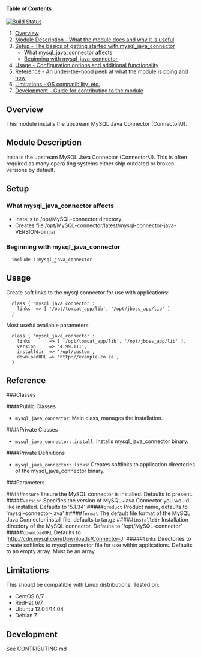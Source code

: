 #### Table of Contents
[![Build Status](https://travis-ci.org/puppet-community/puppet-mysql_java_connector.svg?branch=master)](https://travis-ci.org/puppet-community/puppet-mysql_java_connector)

1. [Overview](#overview)
2. [Module Description - What the module does and why it is useful](#module-description)
3. [Setup - The basics of getting started with mysql_java_connector](#setup)
    * [What mysql_java_connector affects](#what-mysql_java_connector-affects)
    * [Beginning with mysql_java_connector](#beginning-with-mysql_java_connector)
4. [Usage - Configuration options and additional functionality](#usage)
5. [Reference - An under-the-hood peek at what the module is doing and how](#reference)
5. [Limitations - OS compatibility, etc.](#limitations)
6. [Development - Guide for contributing to the module](#development)

## Overview

This module installs the upstream MySQL Java Connector (Connector/J).

## Module Description

Installs the upstream MySQL Java Connector (Connector/J). This is often required as many opera
ting systems either ship outdated or broken versions by default.

## Setup

### What mysql_java_connector affects

* Installs to /opt/MySQL-connector directory.
* Creates file /opt/MySQL-connector/latest/mysql-connector-java-VERSION-bin.jar

### Beginning with mysql_java_connector

```puppet
  include ::mysql_java_connector
```

## Usage

Create soft links to the mysql connector for use with applications:

```puppet
  class { 'mysql_java_connector':
    links  => [ '/opt/tomcat_app/lib', '/opt/jboss_app/lib' ]
  }
```

Most useful available parameters:

```puppet
  class { 'mysql_java_connector':
    links       => [ '/opt/tomcat_app/lib', '/opt/jboss_app/lib' ],
    version     => '4.99.111',
    installdir  => '/opt/custom',
    downloadURL => 'http://example.co.za',
  }
```

## Reference

###Classes 

####Public Classes

* `mysql_java_connector`: Main class, manages the installation.

####Private Classes

* `mysql_java_connector::install`: Installs mysql_java_connector binary.

####Private Definitions

* `mysql_java_connector::links`: Creates softlinks to application directories of the mysql_java_connector binary.

###Parameters 

#####`ensure`
Ensure the MySQL connector is installed. Defaults to present.
#####`version`
Specifies the version of MySQL Java Connector you would like installed. Defaults to '5.1.34' 
#####`product`
Product name, defaults to 'mysql-connector-java'
#####`format`
The default file format of the MySQL Java Connector install file, defaults to tar.gz
#####`installdir`
Installation directory of the MySQL connector. Defaults to '/opt/MySQL-connector'
#####`downloadURL`
Defaults to 'http://cdn.mysql.com/Downloads/Connector-J'
#####`links`
Directories to create softlinks to mysql connector file for use within applications. Defaults to an empty array. Must be an array.

## Limitations

This should be compatible with Linux distributions. Tested on:

* CentOS 6/7
* RedHat 6/7
* Ubuntu 12.04/14.04
* Debian 7

## Development

See CONTRIBUTING.md
